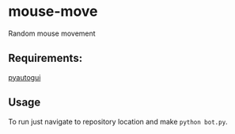 # mouse-move
Random mouse movement

## Requirements:
[pyautogui](https://pyautogui.readthedocs.io/en/latest/index.html)

## Usage
To run just navigate to repository location and make `python bot.py`.
